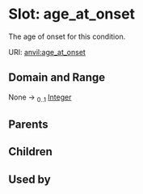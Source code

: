 
# Slot: age_at_onset

The age of onset for this condition.

URI: [anvil:age_at_onset](https://anvilproject.org/acr-harmonized-data-model/age_at_onset)


## Domain and Range

None &#8594;  <sub>0..1</sub> [Integer](types/Integer.md)

## Parents


## Children


## Used by


